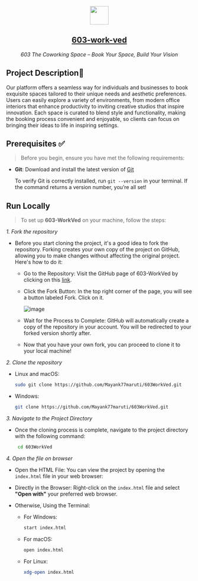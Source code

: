 <div align="center">
   <img src="https://fefevs.sirv.com/603logo%20(1).avif" height="50">
   <h2 align="center"><a href="https://603-work-ved.vercel.app/">603-work-ved</a></h2>
 <i>603 The Coworking Space – Book Your Space, Build Your Vision</i>
</div>

## Project Description📝
Our platform offers a seamless way for individuals and businesses to book exquisite spaces tailored to their unique needs and aesthetic preferences. Users can easily explore a variety of environments, from modern office interiors that enhance productivity to inviting creative studios that inspire innovation. Each space is curated to blend style and functionality, making the booking process convenient and enjoyable, so clients can focus on bringing their ideas to life in inspiring settings. 
 
## Prerequisites ✅ 
> Before you begin, ensure you have met the following requirements:
 
- **Git**: Download and install the latest version of [Git](https://git-scm.com/downloads "Download Git") <br>

  To verify Git is correctly installed, run `git --version` in your terminal. If the command returns a version number, you’re all set!

## Run Locally

> To set up **603-WorkVed** on your machine, follow the steps:

  *1. Fork the repository*
  * Before you start cloning the project, it's a good idea to fork the repository. Forking creates your own copy of the project on GitHub, allowing you to make         changes without affecting the original project. Here's how to do it:
    
    * Go to the Repository: Visit the GitHub page of 603-WorkVed by clicking on this [link](https://github.com/Mayank77maruti/603WorkVed).
    * Click the Fork Button: In the top right corner of the page, you will see a button labeled Fork. Click on it.
      
      ![image](https://github.com/user-attachments/assets/ca8a368f-64bf-457a-b20a-7c01572ebf15)

    * Wait for the Process to Complete: GitHub will automatically create a copy of the repository in your account. You will be redirected to your forked version         shortly after.
    * Now that you have your own fork, you can proceed to clone it to your local machine!

  *2. Clone the repository*
  * Linux and macOS:

    ```bash
    sudo git clone https://github.com/Mayank77maruti/603WorkVed.git
    ```

  * Windows:

    ```bash
    git clone https://github.com/Mayank77maruti/603WorkVed.git
    ```

 *3. Navigate to the Project Directory*
  * Once the cloning process is complete, navigate to the project directory with the following command:
   
     ```bash
      cd 603WorkVed
     ```
  *4. Open the file on browser*
  * Open the HTML File: You can view the project by opening the `index.html` file in your web browser:
    
  * Directly in the Browser: Right-click on the `index.html` file and select **"Open with"** your preferred web browser.
    
  * Otherwise, Using the Terminal:
    
      * For Windows:
        ```bash
        start index.html
        ```
        
      * For macOS:
        ```bash
        open index.html
        ```
        
      * For Linux:
        ```bash
        xdg-open index.html
        ```
